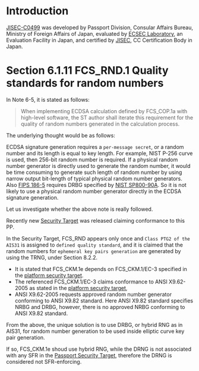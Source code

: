 # Introduction

[JISEC-C0499](https://www.commoncriteriaportal.org/nfs/ccpfiles/files/ppfiles/c0499_epp.pdf) was developed by Passport Division, Consular Affairs Bureau, Ministry of Foreign Affairs of Japan, evaluated by [ECSEC Laboratory](https://www.ecsec.jp/publics/index/29/), an Evaluation Facility in Japan, and certified by [JISEC](https://www.ipa.go.jp/en/security/jisec/index.html), CC Certification Body in Japan.

# Section 6.1.11 FCS_RND.1 Quality standards for random numbers
In Note 6-5, it is stated as follows:
> When implementing ECDSA calculation defined by FCS_COP.1a with high-level software, the ST author shall iterate this requirement for the quality of random numbers generated in the calculation process.

The underlying thought would be as follows:

ECDSA signature generation requires a `per-message secret`, or a random number and its length is equal to key length.
For example, NIST P-256 curve is used, then 256-bit random number is required.
If a physical random number generator is directly used to generate the random number, it would be time consuming to generate such length of random number by using narrow output bit-length of typical physical random number generators.
Also [FIPS 186-5](https://nvlpubs.nist.gov/nistpubs/FIPS/NIST.FIPS.186-5.pdf) requires DRBG specified by [NIST SP800-90A](https://doi.org/10.6028/NIST.SP.800-90Ar1).
So it is not likely to use a physical random number generator directly in the ECDSA signature generation.

Let us investigate whether the above note is really followed.

Recently new [Security Target](https://www.commoncriteriaportal.org/nfs/ccpfiles/files/epfiles/NSCIB-CC-2300104-01-ST.pdf) was released claiming conformance to this PP.

In the Security Target, FCS_RND appears only once and `Class PTG2 of the AIS31` is assigned to `defined quality standard`,
and it is claimed that the random numbers for `ephemeral key pairs generation` are generated by using the TRNG, under Section 8.2.2.

- It is stated that FCS_CKM.1e depends on FCS_CKM.1/EC-3 specified in the [platform security target](https://www.commoncriteriaportal.org/nfs/ccpfiles/files/epfiles/1110V5b_pdf.pdf).
- The referenced FCS_CKM.1/EC-3 claims conformance to ANSI X9.62-2005 as stated in the [platform security target](https://www.commoncriteriaportal.org/nfs/ccpfiles/files/epfiles/1110V5b_pdf.pdf),
- ANSI X9.62-2005 requests approved random number generator conforming to ANSI X9.82 standard.
Here ANSI X9.82 standard specifies NRBG and DRBG, however, there is no approved NRBG conforming to ANSI X9.82 standard.

From the above, the unique solution is to use DRBG, or hybrid RNG as in AIS31, for random number generation to be used inside elliptic curve key pair generation.

If so, FCS_CKM.1e shoud use hybrid RNG, while the DRNG is not associated with any SFR in the [Passport Security Target](https://www.commoncriteriaportal.org/nfs/ccpfiles/files/epfiles/NSCIB-CC-2300104-01-ST.pdf), therefore the DRNG is considered not SFR-enforcing.
